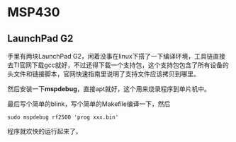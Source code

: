 # MSP430

## LaunchPad G2

手里有两块LaunchPad G2，闲着没事在linux下搭了一下编译环境，工具链直接去TI官网下载gcc就好，不过还得下载一个支持包，这个支持包包含了所有设备的头文件和链接脚本，官网快速指南里说明了支持文件应该拷贝到哪里。

然后安装一下**mspdebug**，直接apt就好，这个用来烧录程序到单片机中。

最后写个简单的blink，写个简单的Makefile编译一下，然后

```shell
sudo mspdebug rf2500 'prog xxx.bin'
```

程序就欢快的运行起来了。